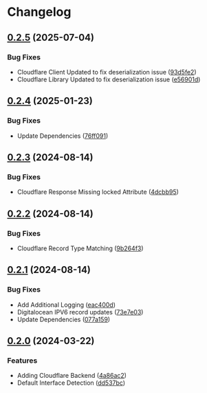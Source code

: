 # Changelog

## [0.2.5](https://github.com/graysonhead/dns-agent/compare/v0.2.4...v0.2.5) (2025-07-04)


### Bug Fixes

* Cloudflare Client Updated to fix deserialization issue ([93d5fe2](https://github.com/graysonhead/dns-agent/commit/93d5fe2fb857c2732a89825aa2a8aafc317c40d6))
* Cloudflare Library Updated to fix deserialization issue ([e56901d](https://github.com/graysonhead/dns-agent/commit/e56901d3ac8057adfaf960889e4f7fe890d5a32a))

## [0.2.4](https://github.com/graysonhead/dns-agent/compare/v0.2.3...v0.2.4) (2025-01-23)


### Bug Fixes

* Update Dependencies ([76ff091](https://github.com/graysonhead/dns-agent/commit/76ff091d47b116556d97ecf452fac6d2622a55cb))

## [0.2.3](https://github.com/graysonhead/dns-agent/compare/v0.2.2...v0.2.3) (2024-08-14)


### Bug Fixes

* Cloudflare Response Missing locked Attribute ([4dcbb95](https://github.com/graysonhead/dns-agent/commit/4dcbb95a74edb17e003b7ab226842ddb8c2ed035))

## [0.2.2](https://github.com/graysonhead/dns-agent/compare/v0.2.1...v0.2.2) (2024-08-14)


### Bug Fixes

* Cloudflare Record Type Matching ([9b264f3](https://github.com/graysonhead/dns-agent/commit/9b264f32664e381e132f707cf6380b40b98d1503))

## [0.2.1](https://github.com/graysonhead/dns-agent/compare/v0.2.0...v0.2.1) (2024-08-14)


### Bug Fixes

* Add Additional Logging ([eac400d](https://github.com/graysonhead/dns-agent/commit/eac400d271a1ab468aace1bf67963f3a27609c94))
* Digitalocean IPV6 record updates ([73e7e03](https://github.com/graysonhead/dns-agent/commit/73e7e0378de94bc140f1a23af531739a68de1aec))
* Update Dependencies ([077a159](https://github.com/graysonhead/dns-agent/commit/077a15907e482e558f2f5e4115f595ae51948d76))

## [0.2.0](https://github.com/graysonhead/dns-agent/compare/v0.1.0...v0.2.0) (2024-03-22)


### Features

* Adding Cloudflare Backend ([4a86ac2](https://github.com/graysonhead/dns-agent/commit/4a86ac26781160ef1c619762cfbfc5d8b453d96a))
* Default Interface Detection ([dd537bc](https://github.com/graysonhead/dns-agent/commit/dd537bc7ae7643a2bccf34eca7fb265352d4b671))
